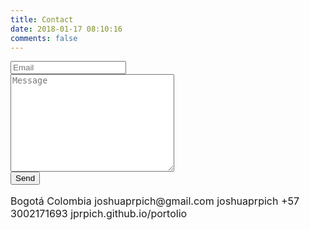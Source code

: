```yaml
---
title: Contact
date: 2018-01-17 08:10:16
comments: false
---
```


<style>
  .skills a {
    font-size: 34px;
  }

  .fa-envelope {
    font-size: 16px;
  }

  .skills p {
    font-size: 16px;
  }

</style>


<div class="row skills">
  <div class="col-sm-6 col-sm-offset-3">  
    <form action="https://getsimpleform.com/messages?form_api_token=41a10416ead66569b2471da7bbf9f07f" method="post"><div class="form-group"><input type='email' name='title' placeholder="Email" class="form-control" /></div><div class="form-group"><textarea name="message" cols="30" rows="10" placeholder="Message" class="form-control"></textarea></div><input type='submit' value='Send' class="btn btn-primary btn-lg btn-block" /></form>      
      <p>
        <i class="fa fa-thumb-tack" aria-hidden="true"></i>  Bogotá Colombia
        <i class="fa fa-envelope" aria-hidden="true"></i>  joshuaprpich@gmail.com
        <i class="fa fa-skype" aria-hidden="true"></i>  joshuaprpich
        <i class="fa fa-mobile" aria-hidden="true"></i>  +57 3002171693
        <i class="fa fa-globe" aria-hidden="true"></i>  jprpich.github.io/portolio    
       </p>
        <a href="https://github.com/jprpich" target="_blank"><i class="fa fa-github" aria-hidden="true"></i></a><a href="https://www.facebook.com/joshprpich"><i class="fa fa-facebook-official" aria-hidden="true"></i></a>
    </div> 
  </div>
  

</div>